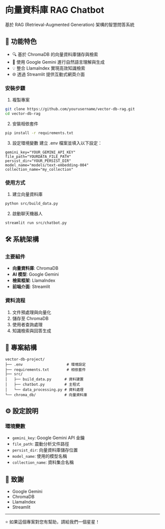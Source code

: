 # 向量資料庫 RAG Chatbot

基於 RAG (Retrieval-Augmented Generation) 架構的智慧問答系統

## 📝 功能特色

- 🔍 基於 ChromaDB 的向量資料庫儲存與檢索
- 🤖 使用 Google Gemini 進行自然語言理解與生成
- 💡 整合 LlamaIndex 實現高效知識檢索
- 🌐 透過 Streamlit 提供互動式網頁介面



### 安裝步驟

1. 複製專案
```bash
git clone https://github.com/yourusername/vector-db-rag.git
cd vector-db-rag
```

2. 安裝相依套件
```bash
pip install -r requirements.txt
```

3. 設定環境變數
建立 .env 檔案並填入以下設定：
```plaintext
gemini_key="YOUR_GEMINI_API_KEY"
file_path="YOURDATA_FILE_PATH"
persist_dir="YOUR_PERSIST_DIR"
model_name="models/text-embedding-004"
collection_name="my_collection"
```

### 使用方式

1. 建立向量資料庫
```bash
python src/build_data.py
```

2. 啟動聊天機器人
```bash
streamlit run src/chatbot.py
```

## 🛠️ 系統架構

### 主要組件

- **向量資料庫**: ChromaDB
- **AI 模型**: Google Gemini
- **檢索框架**: LlamaIndex
- **前端介面**: Streamlit

### 資料流程

1. 文件預處理與向量化
2. 儲存至 ChromaDB
3. 使用者查詢處理
4. 知識檢索與回答生成

## 📁 專案結構

```
vector-db-project/
├── .env                    # 環境設定
├── requirements.txt        # 相依套件
├── src/
│   ├── build_data.py      # 資料建置
│   ├── chatbot.py         # 主程式
│   └── data_processing.py # 資料處理
└── chroma_db/             # 向量資料庫
```

## ⚙️ 設定說明

### 環境變數
- `gemini_key`: Google Gemini API 金鑰
- `file_path`: 震動分析文件路徑
- `persist_dir`: 向量資料庫儲存位置
- `model_name`: 使用的模型名稱
- `collection_name`: 資料集合名稱

## 🙏 致謝

- Google Gemini
- ChromaDB
- LlamaIndex
- Streamlit

---

⭐️ 如果這個專案對您有幫助，請給我們一個星星！
